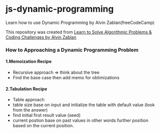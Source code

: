 # js-dynamic-programming
Learn how to use Dynamic Programming by Alvin Zablan(freeCodeCamp)

This repository was created from [Learn to Solve Algorithmic Problems & Coding Challenges by Alvin Zablan](https://youtu.be/oBt53YbR9Kk)

### How to Approaching a Dynamic Programming Problem

#### 1.Memoization Recipe
- Recursive approach => think about the tree
- Find the base case then add memo for obtimizations

#### 2.Tabulation Recipe
- Table approach 
- table size base on input and initialize the table with default value (look from the answer)
- find initial first result value (seed)
- current postion base on past values in other words further position based on the current position.
